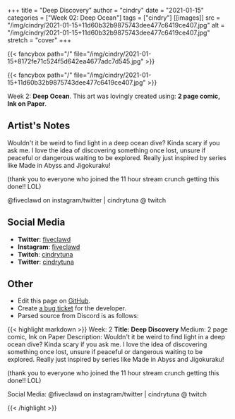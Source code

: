 +++
title =       "Deep Discovery"
author =      "cindry"
date =        "2021-01-15"
categories =  ["Week 02: Deep Ocean"]
tags =        ["cindry"]
[[images]]
                      src = "/img/cindry/2021-01-15+11d60b32b9875743dee477c6419ce407.jpg"
                      alt = "/img/cindry/2021-01-15+11d60b32b9875743dee477c6419ce407.jpg"
                      stretch = "cover"
+++


{{< fancybox path="/" file="/img/cindry/2021-01-15+8172fe71c524f5d642ea4677adc7d545.jpg" >}}

{{< fancybox path="/" file="/img/cindry/2021-01-15+11d60b32b9875743dee477c6419ce407.jpg" >}}


Week 2: **Deep Ocean**. This art was lovingly created using: **2 page comic, Ink on Paper**.

## Artist's Notes

Wouldn't it be weird to find light in a deep ocean dive? Kinda scary if you ask me.
I love the idea of discovering something once lost, unsure if peaceful or dangerous waiting to be explored. 
Really just inspired by series like Made in Abyss and Jigokuraku!

(thank you to everyone who joined the 11 hour stream crunch getting this done!! LOL)

@fiveclawd on instagram/twitter | cindrytuna @ twitch

## Social Media

- **Twitter**: [fiveclawd]()
- **Instagram**: [fiveclawd]()
- **Twitch**: [cindrytuna]()
- **Twitter**: [cindrytuna]()


## Other

- Edit this page on [GitHub](https://github.com/teaminkling/web-refresh/edit/main/blog/content/blog/cindry-week-2-5c23.md).
- Create [a bug ticket](https://github.com/teaminkling/web-refresh/issues/new?assignees=&labels=bug&template=problem-report.md&title=) for the developer.
- Parsed source from Discord is as follows:

{{< highlight markdown >}}
Week: 2
**Title:  Deep Discovery**
Medium: 2 page comic, Ink on Paper
Description: 
Wouldn't it be weird to find light in a deep ocean dive? Kinda scary if you ask me.
I love the idea of discovering something once lost, unsure if peaceful or dangerous waiting to be explored. 
Really just inspired by series like Made in Abyss and Jigokuraku!

(thank you to everyone who joined the 11 hour stream crunch getting this done!! LOL)

Social Media: @fiveclawd on instagram/twitter | cindrytuna @ twitch




{{< /highlight >}}